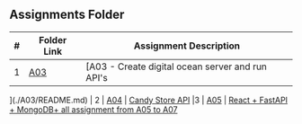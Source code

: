 ##  Assignments Folder

| #  | Folder Link | Assignment Description                  |
|:--:|-------------|-----------------------------------------|
| 1  | [A03](./A03/README.md)  | [A03 - Create digital ocean server and run API's
](./A03/README.md)
| 2 | [A04](./A04/README.md) | [Candy Store API](./A04/README.md)
|3 | [A05](./A05/README.md) | [React + FastAPI + MongoDB+ all assignment from A05 to A07](./A05/README.md)

